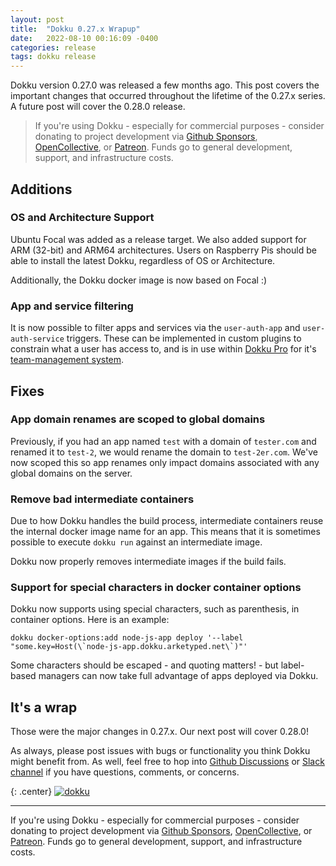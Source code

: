 ```yaml
---
layout: post
title:  "Dokku 0.27.x Wrapup"
date:   2022-08-10 00:16:09 -0400
categories: release
tags: dokku release
---
```


Dokku version 0.27.0 was released a few months ago. This post covers the important changes that occurred throughout the lifetime of the 0.27.x series. A future post will cover the 0.28.0 release.

> If you're using Dokku - especially for commercial purposes - consider donating to project development via [Github Sponsors](https://github.com/sponsors/dokku), [OpenCollective](https://opencollective.com/dokku), or [Patreon](https://www.patreon.com/dokku). Funds go to general development, support, and infrastructure costs.

## Additions

### OS and Architecture Support

Ubuntu Focal was added as a release target. We also added support for ARM (32-bit) and ARM64 architectures. Users on Raspberry Pis should be able to install the latest Dokku, regardless of OS or Architecture.

Additionally, the Dokku docker image is now based on Focal :)

### App and service filtering

It is now possible to filter apps and services via the `user-auth-app` and `user-auth-service` triggers. These can be implemented in custom plugins to constrain what a user has access to, and is in use within [Dokku Pro](https://pro.dokku.com) for it's [team-management system](https://pro.dokku.com/docs/features/teams-management/).

## Fixes

### App domain renames are scoped to global domains

Previously, if you had an app named `test` with a domain of `tester.com` and renamed it to `test-2`, we would rename the domain to `test-2er.com`. We've now scoped this so app renames only impact domains associated with any global domains on the server.

### Remove bad intermediate containers

Due to how Dokku handles the build process, intermediate containers reuse the internal docker image name for an app. This means that it is sometimes possible to execute `dokku run` against an intermediate image.

Dokku now properly removes intermediate images if the build fails.

### Support for special characters in docker container options

Dokku now supports using special characters, such as parenthesis, in container options. Here is an example:

```shell
dokku docker-options:add node-js-app deploy '--label "some.key=Host(\`node-js-app.dokku.arketyped.net\`)"'
```

Some characters should be escaped - and quoting matters! - but label-based managers can now take full advantage of apps deployed via Dokku.

## It's a wrap

Those were the major changes in 0.27.x. Our next post will cover 0.28.0!

As always, please post issues with bugs or functionality you think Dokku might benefit from. As well, feel free to hop into [Github Discussions](https://github.com/dokku/dokku/discussions) or [Slack channel](https://glider-slackin.herokuapp.com/) if you have questions, comments, or concerns.

{: .center}
[![dokku](/img/dokku.png)](https://dokku.com/)

---

If you're using Dokku - especially for commercial purposes - consider donating to project development via [Github Sponsors](https://github.com/sponsors/dokku), [OpenCollective](https://opencollective.com/dokku), or [Patreon](https://www.patreon.com/dokku). Funds go to general development, support, and infrastructure costs.

